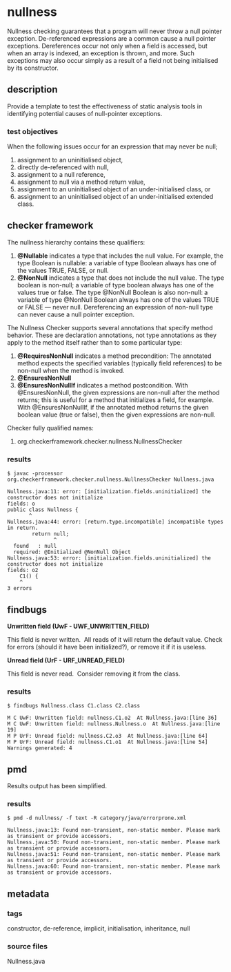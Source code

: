 # nullness
Nullness checking guarantees that a program will never throw a null pointer exception. 
De-referenced expressions are a common cause a null pointer exceptions. Dereferences occur not only 
when a field is accessed, but when an array is indexed, an exception is thrown, and more. Such 
exceptions may also occur simply as a result of a field not being initialised by its constructor.

## description
Provide a template to test the effectiveness of static analysis tools in identifying potential 
causes of null-pointer exceptions.

### test objectives
When the following issues occur for an expression that may never be null;
1. assignment to an uninitialised object,
2. directly de-referenced with null,
3. assignment to a null reference,
4. assignment to null via a method return value,
5. assignment to an uninitialised object of an under-initialised class, or
6. assignment to an uninitialised object of an under-initialised extended class.

## checker framework
The nullness hierarchy contains these qualifiers:
1. **@Nullable** indicates a type that includes the null value. For example, the type Boolean is 
nullable: a variable of type Boolean always has one of the values TRUE, FALSE, or null.
2. **@NonNull** indicates a type that does not include the null value. The type boolean is 
non-null; a variable of type boolean always has one of the values true or false. The type @NonNull 
Boolean is also non-null: a variable of type @NonNull Boolean always has one of the values TRUE or 
FALSE — never null. Dereferencing an expression of non-null type can never cause a null pointer 
exception.

The Nullness Checker supports several annotations that specify method behavior. These are 
declaration annotations, not type annotations as they apply to the method itself rather than to 
some particular type:
1. **@RequiresNonNull** indicates a method precondition: The annotated method expects the specified 
variables (typically field references) to be non-null when the method is invoked.
2. **@EnsuresNonNull**
3. **@EnsuresNonNullIf** indicates a method postcondition. With @EnsuresNonNull, the given 
expressions are non-null after the method returns; this is useful for a method that initializes a 
field, for example. With @EnsuresNonNullIf, if the annotated method returns the given boolean value 
(true or false), then the given expressions are non-null.

Checker fully qualified names:
1. org.checkerframework.checker.nullness.NullnessChecker

### results

```
$ javac -processor org.checkerframework.checker.nullness.NullnessChecker Nullness.java

Nullness.java:11: error: [initialization.fields.uninitialized] the constructor does not initialize 
fields: o
public class Nullness {
       ^
Nullness.java:44: error: [return.type.incompatible] incompatible types in return.
        return null;
               ^
  found   : null
  required: @Initialized @NonNull Object
Nullness.java:53: error: [initialization.fields.uninitialized] the constructor does not initialize 
fields: o2
    C1() {
    ^
3 errors
```

## findbugs

**Unwritten field (UwF - UWF_UNWRITTEN_FIELD)**

This field is never written.  All reads of it will return the default value. Check for errors (should it have been initialized?), or remove it if it is useless.

**Unread field (UrF - URF_UNREAD_FIELD)**

This field is never read.  Consider removing it from the class.

### results

```
$ findbugs Nullness.class C1.class C2.class

M C UwF: Unwritten field: nullness.C1.o2  At Nullness.java:[line 36]
M C UwF: Unwritten field: nullness.Nullness.o  At Nullness.java:[line 19]
M P UrF: Unread field: nullness.C2.o3  At Nullness.java:[line 64]
M P UrF: Unread field: nullness.C1.o1  At Nullness.java:[line 54]
Warnings generated: 4
```

## pmd

Results output has been simplified.

### results

```
$ pmd -d nullness/ -f text -R category/java/errorprone.xml

Nullness.java:13: Found non-transient, non-static member. Please mark as transient or provide accessors.
Nullness.java:50: Found non-transient, non-static member. Please mark as transient or provide accessors.
Nullness.java:51: Found non-transient, non-static member. Please mark as transient or provide accessors.
Nullness.java:60: Found non-transient, non-static member. Please mark as transient or provide accessors.
```

## metadata

### tags
constructor, de-reference, implicit, initialisation, inheritance, null

### source files
Nullness.java

